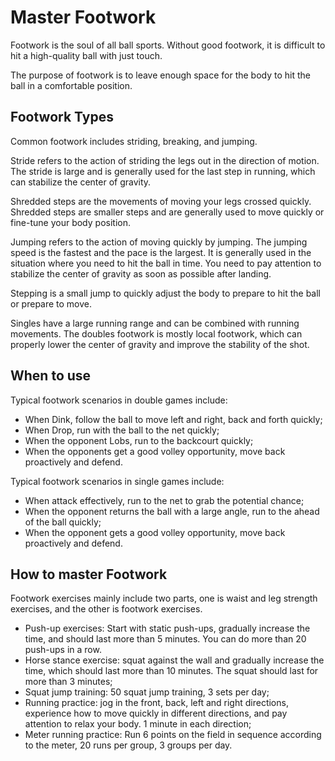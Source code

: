 # Master Footwork

Footwork is the soul of all ball sports. Without good footwork, it is difficult to hit a high-quality ball with just touch.

The purpose of footwork is to leave enough space for the body to hit the ball in a comfortable position.

## Footwork Types

Common footwork includes striding, breaking, and jumping.

Stride refers to the action of striding the legs out in the direction of motion. The stride is large and is generally used for the last step in running, which can stabilize the center of gravity.

Shredded steps are the movements of moving your legs crossed quickly. Shredded steps are smaller steps and are generally used to move quickly or fine-tune your body position.

Jumping refers to the action of moving quickly by jumping. The jumping speed is the fastest and the pace is the largest. It is generally used in the situation where you need to hit the ball in time. You need to pay attention to stabilize the center of gravity as soon as possible after landing.

Stepping is a small jump to quickly adjust the body to prepare to hit the ball or prepare to move.

Singles have a large running range and can be combined with running movements. The doubles footwork is mostly local footwork, which can properly lower the center of gravity and improve the stability of the shot.

## When to use

Typical footwork scenarios in double games include:

* When Dink, follow the ball to move left and right, back and forth quickly;
* When Drop, run with the ball to the net quickly;
* When the opponent Lobs, run to the backcourt quickly;
* When the opponents get a good volley opportunity, move back proactively and defend.

Typical footwork scenarios in single games include:

* When attack effectively, run to the net to grab the potential chance;
* When the opponent returns the ball with a large angle, run to the ahead of the ball quickly;
* When the opponent gets a good volley opportunity, move back proactively and defend.

## How to master Footwork

Footwork exercises mainly include two parts, one is waist and leg strength exercises, and the other is footwork exercises.

* Push-up exercises: Start with static push-ups, gradually increase the time, and should last more than 5 minutes. You can do more than 20 push-ups in a row.
* Horse stance exercise: squat against the wall and gradually increase the time, which should last more than 10 minutes. The squat should last for more than 3 minutes;
* Squat jump training: 50 squat jump training, 3 sets per day;
* Running practice: jog in the front, back, left and right directions, experience how to move quickly in different directions, and pay attention to relax your body. 1 minute in each direction;
* Meter running practice: Run 6 points on the field in sequence according to the meter, 20 runs per group, 3 groups per day.